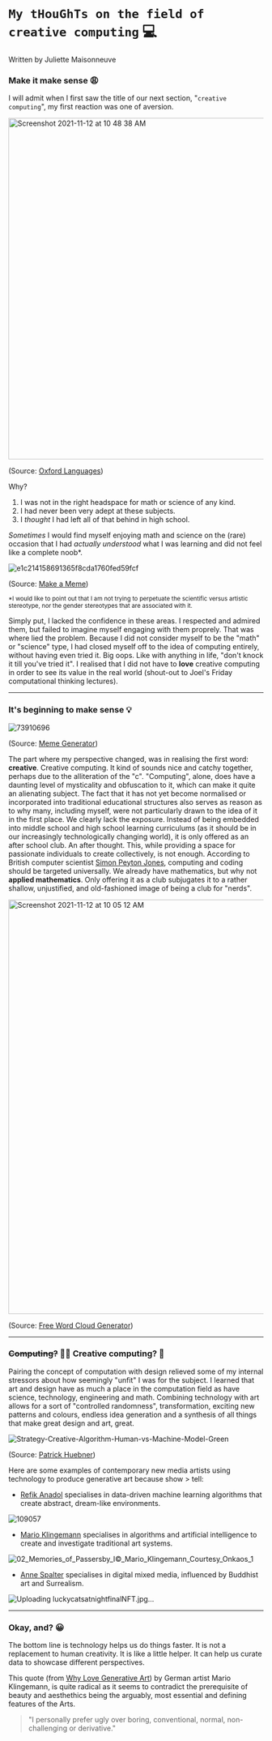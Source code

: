# `My tHouGhTs on the field of creative computing` 💻

Written by Juliette Maisonneuve

### Make it make sense 😩

I will admit when I first saw the title of our next section, "`creative computing`", my first reaction was one of aversion. 

<img width="674" alt="Screenshot 2021-11-12 at 10 48 38 AM" src="https://user-images.githubusercontent.com/93985229/141455022-6528bdda-125c-41e4-863f-c417547c758f.png">

(Source: [Oxford Languages](https://www.google.com/search?q=aversion+define&oq=aversion+define&aqs=chrome.0.69i59j0i22i30l9.2980j0j9&sourceid=chrome&ie=UTF-8))

Why?

1. I was not in the right headspace for math or science of any kind. 
2. I had never been very adept at these subjects.
3. I *thought* I had left all of that behind in high school. 

*Sometimes* I would find myself enjoying math and science on the (rare) occasion that I had *actually understood* what I was learning and did not feel like a complete noob\*.

![e1c214158691365f8cda1760fed59fcf](https://user-images.githubusercontent.com/93985229/141436845-8b0ecfdb-350e-41f4-9325-715536ceb139.jpg)

(Source: [Make a Meme](https://makeameme.org/meme/not-sure-if-5ba881))

<sub>\*I would like to point out that I am not trying to perpetuate the scientific versus artistic stereotype, nor the gender stereotypes that are associated with it.<sub> 

Simply put, I lacked the confidence in these areas. I respected and admired them, but failed to imagine myself engaging with them proprely. That was where lied the problem. Because I did not consider myself to be the "math" or "science" type, I had closed myself off to the idea of computing entirely, without having even tried it. Big oops. Like with anything in life, "don't knock it till you've tried it". I realised that I did not have to **love** creative computing in order to see its value in the real world (shout-out to Joel's Friday computational thinking lectures).
  
*****************************************************
  
### It's beginning to make sense 💡
  
![73910696](https://user-images.githubusercontent.com/93985229/141462959-03217879-90ca-4e19-9918-8715bc46755a.jpg)

(Source: [Meme Generator](https://memegenerator.net/instance/73910696/a-whole-new-world-a-whole-new-world)) 
  
The part where my perspective changed, was in realising the first word: **creative**. Creative computing. It kind of sounds nice and catchy together, perhaps due to the alliteration of the "c". "Computing", alone, does have a daunting level of mysticality and obfuscation to it, which can make it quite an alienating subject. The fact that it has not yet become normalised or incorporated into traditional educational structures also serves as reason as to why many, including myself, were not particularly drawn to the idea of it in the first place. We clearly lack the exposure. Instead of being embedded into middle school and high school learning curriculums (as it should be in our increasingly technologically changing world), it is only offered as an after school club. An after thought. This, while providing a space for passionate individuals to create collectively, is not enough. According to British computer scientist [Simon Peyton Jones](https://www.youtube.com/watch?v=Ia55clAtdMs), computing and coding should be targeted universally. We already have mathematics, but why not **applied mathematics**. Only offering it as a club subjugates it to a rather shallow, unjustified, and old-fashioned image of being a club for "nerds". 

<img width="818" alt="Screenshot 2021-11-12 at 10 05 12 AM" src="https://user-images.githubusercontent.com/93985229/141449246-ceea9b1d-2d55-419a-b5f5-ade5bd910089.png">

(Source: [Free Word Cloud Generator](https://www.freewordcloudgenerator.com/))
  
*****************************************************
  
### ~~Computing?~~ 🙅‍♀️ Creative computing? 🤰
Pairing the concept of computation with design relieved some of my internal stressors about how seemingly "unfit" I was for the subject. I learned that art and design have as much a place in the computation field as have science, technology, engineering and math. Combining technology with art allows for a sort of "controlled randomness", transformation, exciting new patterns and colours, endless idea generation and a synthesis of all things that make great design and art, great.

![Strategy-Creative-Algorithm-Human-vs-Machine-Model-Green](https://user-images.githubusercontent.com/93985229/141434176-c9ed9a3c-fa1b-41b4-9f26-932f6b2d71cd.png)
  
(Source: [Patrick Huebner](https://www.patrik-huebner.com/method))

Here are some examples of contemporary new media artists using technology to produce generative art because show > tell:
  
* [Refik Anadol](https://www.youtube.com/watch?v=I-EIVlHvHRM) specialises in data-driven machine learning algorithms that create abstract, dream-like environments.

![109057](https://user-images.githubusercontent.com/93985229/141463650-5fad8cf7-4c0d-4551-9601-6ef5416362b2.jpg)
  
* [Mario Klingemann](https://quasimondo.com/) specialises in algorithms and artificial intelligence to create and investigate traditional art systems. 

![02_Memories_of_Passersby_I©_Mario_Klingemann_Courtesy_Onkaos_1](https://user-images.githubusercontent.com/93985229/141464610-70fb98a0-12c0-43b0-b102-272979d72df3.jpg)
  
* [Anne Spalter](https://superrare.com/aspalter7) specialises in digital mixed media, influenced by Buddhist art and Surrealism. 
  
![Uploading luckycatsatnightfinalNFT.jpg…](https://superrare.com/kate_vass)

*****************************************************
  
### Okay, and? 😀
  
The bottom line is technology helps us do things faster. It is not a replacement to human creativity. It is like a little helper. It can help us curate data to showcase different perspectives. 

This quote (from [Why Love Generative Art](https://www.artnome.com/news/2018/8/8/why-love-generative-art)) by German artist Mario Klingemann, is quite radical as it seems to contradict the prerequisite of beauty and aesthethics being the arguably, most essential and defining features of the Arts. 
  
>"I personally prefer ugly over boring, conventional, normal, non-challenging or derivative."
